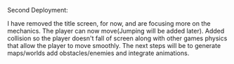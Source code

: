 Second Deployment:

I have removed the title screen, for now, and are focusing more on the mechanics.
The player can now move(Jumping will be added later).
Added collision so the player doesn't fall of screen along with other games physics that allow the player to move smoothly.
The next steps will be to generate maps/worlds add obstacles/enemies and integrate animations.